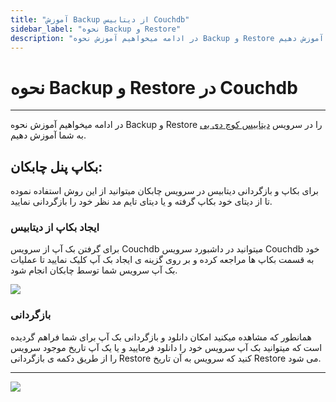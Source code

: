 ```yaml
---
title: "آموزش Backup از دیتابیس Couchdb"
sidebar_label: "نحوه ‌Backup و Restore"
description: "در ادامه میخواهیم آموزش نحوه ‌Backup و Restore در سرویس ابری کوچ دی بی را به شما آموزش دهیم."
---
```


# نحوه ‌Backup و Restore در Couchdb
---

در ادامه میخواهیم آموزش نحوه ‌Backup و Restore را در سرویس [دیتابیس کوچ دی بی](https://chabokan.net/services/couchdb/) به شما آموزش دهیم.

## بکاپ پنل چابکان:

برای بکاپ و بازگردانی دیتابیس در سرویس چابکان میتوانید از این روش استفاده نموده تا از دیتای خود بکاپ گرفته و یا دیتای تایم مد نظر خود را بازگردانی نمایید.

### ایجاد بکاپ از دیتابیس
برای گرفتن بک آپ از سرویس Couchdb میتوانید در داشبورد سرویس Couchdb خود به قسمت بکاپ ها مراجعه کرده و بر روی گزینه ی ایجاد بک آپ کلیک نمایید تا عملیات بک آپ سرویس شما توسط چابکان انجام شود.

![](https://s1.chabokan.net/docs/images/database_backup_2.jpg)

### بازگردانی
همانطور که مشاهده میکنید امکان دانلود و بازگردانی بک آپ برای شما فراهم گردیده است که میتوانید بک آپ سرویس خود را دانلود فرمایید و یا یک آپ تاریخ موجود سرویس را از طریق دکمه ی بازگردانی Restore کنید که سرویس به آن تاریخ Restore می شود.

---
<a href="https://hub.chabokan.net/fa/services/create/couchdb" ><img src="https://s1.chabokan.net/docs/images/couchdb-banner.png" /></a>